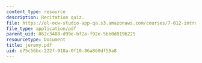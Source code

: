```yaml
---
content_type: resource
description: Recitation quiz.
file: https://ol-ocw-studio-app-qa.s3.amazonaws.com/courses/7-012-introduction-to-biology-fall-2004/e75c56bc222f918a0f1086a860df59a8_jeremy.pdf
file_type: application/pdf
parent_uid: 862c3488-d99e-bf2a-f92e-5bb0d0196225
resourcetype: Document
title: jeremy.pdf
uid: e75c56bc-222f-918a-0f10-86a860df59a8
---
```

